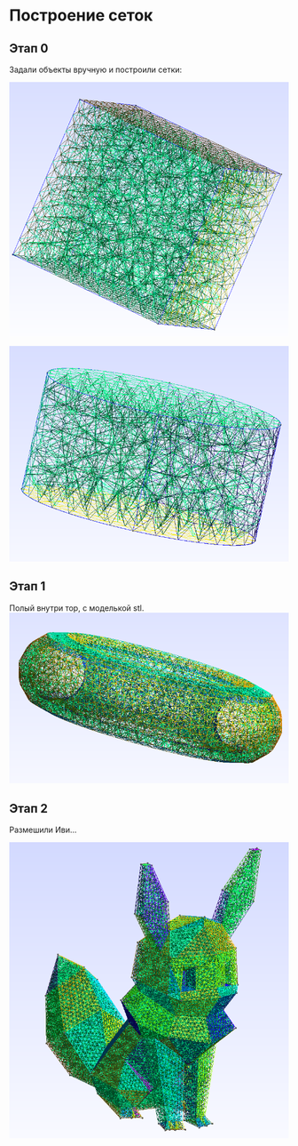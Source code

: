 # Построение сеток

Этап 0
--- 
Задали объекты вручную и построили сетки:

![Куб](https://github.com/ZaharDudar/Miniscience/blob/main/lab1_Meshes/mdmaterial/CubeMesh.png)

![Цилиндр](https://github.com/ZaharDudar/Miniscience/blob/main/lab1_Meshes/mdmaterial/CylindrMesh.png)

Этап 1
---
Полый внутри тор, с моделькой stl.
![Тор](https://github.com/ZaharDudar/Miniscience/blob/main/lab1_Meshes/mdmaterial/TorMesh.png)


Этап 2
---
Размешили Иви...

![Иви](https://github.com/ZaharDudar/Miniscience/blob/main/lab1_Meshes/mdmaterial/EeveeMesh.png)
